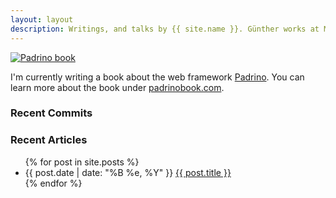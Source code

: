 ```yaml
---
layout: layout
description: Writings, and talks by {{ site.name }}. Günther works at MyHammer, loves painting Warhammer figures, writing, giving talks, and enjoys making cakes.
---
```


<a href="https://leanpub.com/padrino" title="Padrino book" class="center" target="_blank"><img class="padrino" src="http://farm4.staticflickr.com/3815/12568020363_42ce06330a_o.png" alt="Padrino book"/></a>

I'm currently writing a book about the web framework [Padrino](http://www.padrinorb.com/).  You can learn more about the book under [padrinobook.com](http://padrinobook.com).


### Recent Commits

<div id="github-commits"></div>


### Recent Articles

<div class="related">
  <ul>
    {% for post in site.posts %}
    <li>
    <span>{{ post.date | date: "%B %e, %Y" }}</span> <a href="{{ post.url }}">{{ post.title }}</a>
    </li>
    {% endfor %}
  </ul>
</div>

